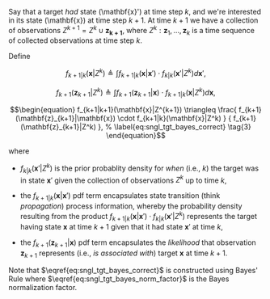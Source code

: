 Say that a target *had* state \(\mathbf{x}'\) at time step $k$, and we're interested in its state \(\mathbf{x}\) at time step $k+1.$ At time $k+1$ we have a collection of observations $Z^{k+1}=Z^k \cup \mathbf{z_{k+1}}$, where $Z^k:\mathbf{z}_1, \ldots, \mathbf{z}_k$ is a time sequence of collected observations at time step $k$.

Define

$$
\begin{equation}
f_{k+1|k}(\mathbf{x}|Z^k)
    \triangleq 
        \int 
            f_{k+1|k}(\mathbf{x}|\mathbf{x}')
            \cdot 
            f_{k|k}(\mathbf{x}'|Z^k)d\mathbf{x}',
% 
\label{eq:sngl_tgt_bayes_predict} \tag{1}
\end{equation}
$$

$$\begin{equation}
f_{k+1}(\mathbf{z}_{k+1}|Z^k)
    \triangleq
        {
            \int f_{k+1}(\mathbf{z}_{k+1}|\mathbf{x})
            \cdot
            f_{k+1|k}(\mathbf{x}|Z^k)d\mathbf{x}
        },
% 
\label{eq:sngl_tgt_bayes_norm_factor} \tag{2}
\end{equation}$$



$$\begin{equation}
f_{k+1|k+1}(\mathbf{x}|Z^{k+1})
    \triangleq
        \frac{
                f_{k+1}(\mathbf{z}_{k+1}|\mathbf{x})
                \cdot
                f_{k+1|k}(\mathbf{x}|Z^k)
            }
            {
                f_{k+1}(\mathbf{z}_{k+1}|Z^k)
            },
% 
\label{eq:sngl_tgt_bayes_correct} \tag{3}
\end{equation}$$



where

- $f_{k|k}(\mathbf{x}'|Z^k)$ is the prior probablity density for *when* (i.e., $k$) the target was in state $\mathbf{x}'$ given the collection of observations $Z^k$ up to time $k$,
- the $f_{k+1|k}(\mathbf{x}|\mathbf{x}')$ pdf term encapsulates state transition (think *propagation*) process information, whereby the probability density resulting from the product $f_{k+1|k}(\mathbf{x}|\mathbf{x}')\cdot f_{k|k}(\mathbf{x}'|Z^k)$ represents the target having state $\mathbf{x}$ at time $k+1$ given that it had state $\mathbf{x}'$ at time $k$,


- the $f_{k+1}(\mathbf{z}_{k+1}|\mathbf{x})$ pdf term encapsulates the *likelihood* that observation $\mathbf{z}_{k+1}$ represents (i.e., *is associated with*) target $\mathbf{x}$ at time $k+1$.


Note that $\eqref{eq:sngl_tgt_bayes_correct}$ is constructed using Bayes' Rule where $\eqref{eq:sngl_tgt_bayes_norm_factor}$ is the Bayes normalization factor.